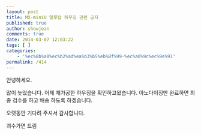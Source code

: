 ```yaml
---
layout: post
title: MX-miniU 알루탑 하우징 관련 공지
published: true
author: showjean
comments: true
date: 2014-03-07 12:03:22
tags: [ ]
categories:
    - '%ec%8b%a0%ec%b2%ad%ea%b3%b5%eb%8f%99-%ec%a0%9c%ec%9e%91'
permalink: /414
---
```

안녕하세요.

많이 늦었습니다. 어제 재가공한 하우징을 확인하고왔습니다. 아노다이징만 완료하면 최종 검수를 하고 배송 하도록 하겠습니다. 

오랫동안 기다려 주셔서 감사합니다.

괴수가면 드림